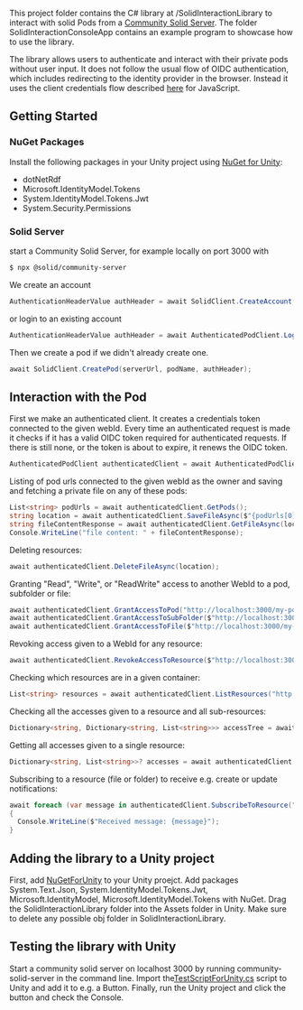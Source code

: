 This project folder contains the C# library at /SolidInteractionLibrary to interact with solid Pods from a [Community Solid Server](https://communitysolidserver.github.io/CommunitySolidServer/latest/). The folder SolidInteractionConsoleApp contains an example program to showcase how to use the library.

The library allows users to authenticate and interact with their private pods without user input. It does not follow the usual flow of OIDC authentication, which includes redirecting to the identity provider in the browser. Instead it uses the client credentials flow described [here](https://communitysolidserver.github.io/CommunitySolidServer/latest/usage/client-credentials/) for JavaScript.

## Getting Started

### NuGet Packages
Install the following packages in your Unity project using [NuGet for Unity](https://github.com/GlitchEnzo/NuGetForUnity):
- dotNetRdf
- Microsoft.IdentityModel.Tokens
- System.IdentityModel.Tokens.Jwt
- System.Security.Permissions

### Solid Server

start a Community Solid Server, for example locally on port 3000 with

```bash
$ npx @solid/community-server
```

We create an account

```csharp
AuthenticationHeaderValue authHeader = await SolidClient.CreateAccount(serverUrl, email, password);
```

or login to an existing account

```csharp
AuthenticationHeaderValue authHeader = await AuthenticatedPodClient.LoginAsync(serverUrl, email, password);
```

Then we create a pod if we didn't already create one.

```csharp
await SolidClient.CreatePod(serverUrl, podName, authHeader);
```

## Interaction with the Pod

First we make an authenticated client. It creates a credentials token connected to the given webId. Every time an authenticated request is made it checks if it has a valid OIDC token required for authenticated requests. If there is still none, or the token is about to expire, it renews the OIDC token.

```csharp
AuthenticatedPodClient authenticatedClient = await AuthenticatedPodClient.BuildAsync(serverUrl, webId, email, password);
```

Listing of pod urls connected to the given webId as the owner and saving and fetching a private file on any of these pods:

```csharp
List<string> podUrls = await authenticatedClient.GetPods();
string location = await authenticatedClient.SaveFileAsync($"{podUrls[0]}folder/hello.txt", contentType, fileContent);
string fileContentResponse = await authenticatedClient.GetFileAsync(location);
Console.WriteLine("file content: " + fileContentResponse);
```

Deleting resources:

```csharp
await authenticatedClient.DeleteFileAsync(location);
```

Granting "Read", "Write", or "ReadWrite" access to another WebId to a pod, subfolder or file:

```csharp
await authenticatedClient.GrantAccessToPod("http://localhost:3000/my-pod/", "http://localhost:3000/podFromAnotherAccount/profile/card#me", "ReadWrite");
await authenticatedClient.GrantAccessToSubFolder($"http://localhost:3000/my-pod/folder/", "http://localhost:3000/podFromAnotherAccount/profile/card#me", "ReadWrite");
await authenticatedClient.GrantAccessToFile($"http://localhost:3000/my-pod/folder/hello.txt", "http://localhost:3000/podFromAnotherAccount/profile/card#me", "ReadWrite");
```

Revoking access given to a WebId for any resource:

```csharp
await authenticatedClient.RevokeAccessToResource($"http://localhost:3000/my-pod/", "http://localhost:3000/podFromAnotherAccount/profile/card#me");
```

Checking which resources are in a given container:

```csharp
List<string> resources = await authenticatedClient.ListResources("http://localhost:3000/my-pod/");
```

Checking all the accesses given to a resource and all sub-resources:

```csharp
Dictionary<string, Dictionary<string, List<string>>> accessTree = await authenticatedClient.GetAccessTreeFromResource($"http://localhost:3000/my-pod/");
```

Getting all accesses given to a single resource:

```csharp
Dictionary<string, List<string>>? accesses = await authenticatedClient.GetAccessesFromResource($"http://localhost:3000/my-pod/folder/hello.txt");
```

Subscribing to a resource (file or folder) to receive e.g. create or update notifications:

```csharp
await foreach (var message in authenticatedClient.SubscribeToResource("http://localhost:3000/", "http://localhost:3000/folder/hello.txt"))
{
  Console.WriteLine($"Received message: {message}");
}
```

## Adding the library to a Unity project

First, add [NuGetForUnity](https://github.com/GlitchEnzo/NuGetForUnity) to your Unity proejct. Add packages System.Text.Json, System.IdentityModel.Tokens.Jwt, Microsoft.IdentityModel, Microsoft.IdentityModel.Tokens with NuGet.
Drag the SolidInteractionLibrary folder into the Assets folder in Unity. Make sure to delete any possible obj folder in SolidInteractionLibrary.

## Testing the library with Unity

Start a community solid server on localhost 3000 by running community-solid-server in the command line. Import the[TestScriptForUnity.cs](TestScriptForUnity.cs) script to Unity and add it to e.g. a Button. Finally, run the Unity project and click the button and check the Console.
